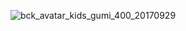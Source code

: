 ![bck_avatar_kids_gumi_400_20170929](https://user-images.githubusercontent.com/93947784/200565537-e5e14266-c963-4640-abdb-4114e9ca8a95.png)

